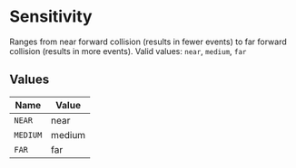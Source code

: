 # Sensitivity

Ranges from near forward collision (results in fewer events) to far forward collision (results in more events).  Valid values: `near`, `medium`, `far`


## Values

| Name     | Value    |
| -------- | -------- |
| `NEAR`   | near     |
| `MEDIUM` | medium   |
| `FAR`    | far      |